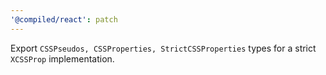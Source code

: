 ```yaml
---
'@compiled/react': patch
---
```


Export `CSSPseudos, CSSProperties, StrictCSSProperties` types for a strict `XCSSProp` implementation.
